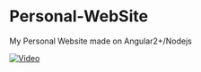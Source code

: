 # Personal-WebSite
My Personal Website made on Angular2+/Nodejs


[![Video](http://img.youtube.com/vi/o0f0cxlSluU/0.jpg)](http://www.youtube.com/watch?v=o0f0cxlSluU)



